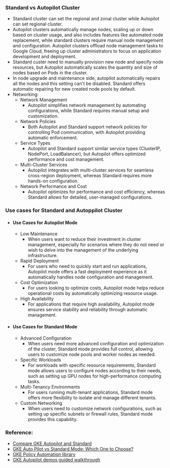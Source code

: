 ### Standard vs Autopilot Cluster
- Standard cluster can set the regional and zonal cluster while Autopilot can set regional cluster.
- Autopilot clusters automatically manage nodes, scaling up or down based on cluster usage, and also includes features like automated node replacement, while standard clusters require manual node management and configuration. Autopilot clusters offload node management tasks to Google Cloud, freeing up cluster administrators to focus on application development and deployment.
- Standard custer need to manually provision new node and specify node resources, but Autopilot automatically scales the quantity and size of nodes based on Pods in the cluster.
- In node upgrade and maintenance side, autopilot automatically repairs all the nodes and this setting can't be disabled. Standard offers automatic repairing for new created node pools by default.
- Networking:
    - Network Management
      - Autopilot simplifies network management by automating configurations, while Standard requires manual setup and customization.
    - Network Policies
        - Both Autopilot and Standard support network policies for controlling Pod communication, with Autopilot providing automatic enforcement.
    - Service Types
      - Autopilot and Standard support similar service types (ClusterIP, NodePort, LoadBalancer), but Autopilot offers optimized performance and cost management.
    - Multi-Cluster Services
      - Autopilot integrates with multi-cluster services for seamless cross-region deployment, whereas Standard requires more hands-on configuration.
    - Network Performance and Cost
      - Autopilot optimizes for performance and cost efficiency, whereas Standard allows for detailed, user-managed configurations.
  

### Use cases for Standard and Autoppilot Cluster
- #### Use Cases for Autopilot Mode
  - Low Maintenance
    - When users want to reduce their investment in cluster management, especially for scenarios where they do not need or wish to delve into the management of the underlying infrastructure.
  - Rapid Deployment
    - For users who need to quickly start and run applications, Autopilot mode offers a fast deployment experience as it automatically handles node configuration and management.
  - Cost Optimization
      - For users looking to optimize costs, Autopilot mode helps reduce operational costs by automatically optimizing resource usage.
  - High Availability
      - For applications that require high availability, Autopilot mode ensures service stability and reliability through automatic management.

- #### Use Cases for Standard Mode
    - Advanced Configuration
      - When users need more advanced configuration and optimization of the cluster, Standard mode provides full control, allowing users to customize node pools and worker nodes as needed.
    - Specific Workloads
      - For workloads with specific resource requirements, Standard mode allows users to configure nodes according to their needs, such as setting up GPU nodes for high-performance computing tasks.
    - Multi-Tenancy Environments
      - For users running multi-tenant applications, Standard mode offers more flexibility to isolate and manage different tenants.
    - Custom Networking
      - When users need to customize network configurations, such as setting up specific subnets or firewall rules, Standard mode provides this capability.

### Reference:
- [Compare GKE Autopilot and Standard](https://cloud.google.com/kubernetes-engine/docs/resources/autopilot-standard-feature-comparison)
- [GKE Auto Pilot vs Standard Mode: Which One to Choose?](https://medium.com/@kessilerrodrigues/gke-auto-pilot-vs-standard-mode-which-one-to-choose-ffe80165b753)
- [GKE Policy Automation library](https://github.com/ajayk/gke-policy-automation/tree/main/gke-policies-v2)
- [GKE Autopilot demos guided walkthrough](https://github.com/vszal/gke-autopilot-examples/blob/main/tutorial.md)
  

